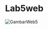 # Lab5web

![GambarWeb5](https://user-images.githubusercontent.com/63729431/116029736-274a3280-a684-11eb-8f13-f64773121463.png)
